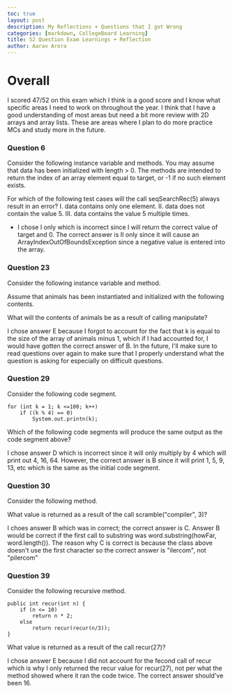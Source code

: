 ```yaml
---
toc: true
layout: post
description: My Reflections + Questions that I got Wrong
categories: [markdown, CollegeBoard Learning]
title: 52 Question Exam Learnings + Reflection
author: Aarav Arora
---
```


# Overall #

I scored 47/52 on this exam which I think is a good score and I know what specific areas I need to work on throughout the year. I think that I have a good understanding of most areas but need a bit more review with 2D arrays and array lists. These are areas where I plan to do more practice MCs and study more in the future.

### Question 6 ###

Consider the following instance variable and methods. You may assume that data has been initialized with length > 0. The methods are intended to return the index of an array element equal to target, or -1 if no such element exists.

For which of the following test cases will the call seqSearchRec(5) always result in an error?
I. data contains only one element.
II. data does not contain the value 5.
III. data contains the value 5 multiple times.

- I chose I only which is incorrect since I will return the correct value of target and 0. The correct answer is II only since it will cause an ArrayIndexOutOfBoundsException since a negative value is entered into the array.

### Question 23 ###

Consider the following instance variable and method.

Assume that animals has been instantiated and initialized with the following contents.

What will the contents of animals be as a result of calling manipulate?

I chose answer E because I forgot to account for the fact that k is equal to the size of the array of animals minus 1, which if I had accounted for, I would have gotten the correct answer of B. In the future, I'll make sure to read questions over again to make sure that I properly understand what the question is asking for especially on difficult questions.

### Question 29 ###

Consider the following code segment.

```
for (int k = 1; k <=100; k++)
    if ((k % 4) == 0)
        System.out.printn(k);
```

Which of the following code segments will produce the same output as the code segment above?

I chose answer D which is incorrect since it will only multiply by 4 which will print out 4, 16, 64. However, the correct answer is B since it will print 1, 5, 9, 13, etc which is the same as the initial code segment.

### Question 30 ###

Consider the following method.

What value is returned as a result of the call scramble("compiler", 3)?

I choes answer B which was in correct; the correct answer is C. Answer B would be correct if the first call to substring was word.substring(howFar, word.length()). The reason why C is correct is because the class above doesn't use the first character so the correct answer is "ilercom", not "pilercom"

### Question 39 ###
Consider the following recursive method.

```
public int recur(int n) {
    if (n <= 10)
        return n * 2;
    else
        return recur(recur(n/3));
}
```

What value is returned as a result of the call recur(27)?

I chose answer E because I did not account for the fecond call of recur which is why I only returned the recur value for recur(27), not per what the method showed where it ran the code twice. The correct answer should've been 16.